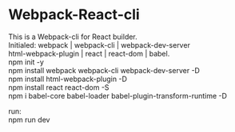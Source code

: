 # Webpack-React-cli
This is a Webpack-cli for React builder. <br/>
Initialed: 
webpack | webpack-cli | webpack-dev-server <br/>
html-webpack-plugin | react | react-dom | babel. <br/>
npm init -y <br/>
npm install webpack webpack-cli webpack-dev-server -D <br/>
npm install html-webpack-plugin -D <br/>
npm install react react-dom -S <br/>
npm i babel-core babel-loader babel-plugin-transform-runtime -D <br/>

run: <br/>
npm run dev <br/>
